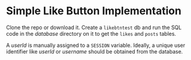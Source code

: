 # Simple Like Button Implementation

Clone the repo or download it. Create a `likebtntest` db and run the SQL code in the *database* directory on it to get the `likes` and `posts` tables. 

A *userId* is manually assigned to a `SESSION` variable. Ideally, a unique user identifier like *userId* or *username* should be obtained from the database.
